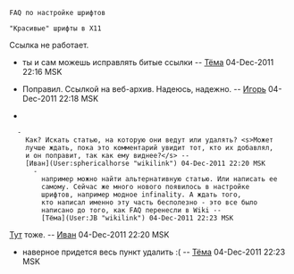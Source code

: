     FAQ по настройке шрифтов
    
    "Красивые" шрифты в X11

Ссылка не работает.

  -   
    ты и сам можешь исправлять битые ссылки --
    [Тёма](User:JB "wikilink") 04-Dec-2011 22:16 MSK

<!-- end list -->

  - Поправил. Ссылкой на веб-архив. Надеюсь, надежно. --
    [Игорь](User:papochka "wikilink") 04-Dec-2011 22:18 MSK

<!-- end list -->

  - 
    
      -   
        Как? Искать статью, на которую они ведут или удалять? <s>Может
        лучше ждать, пока это комментарий увидит тот, кто их добавлял,
        и он поправит, так как ему виднее?</s> --
        [Иван](User:sphericalhorse "wikilink") 04-Dec-2011 22:20 MSK
          -   
            например можно найти альтернативную статью. Или написать ее
            самому. Сейчас же много нового появилось в настройке
            шрифтов, например модное infinality. А ждать того,
            кто написал именно эту часть бесполезно - это все было
            написано до того, как FAQ перенесли в Wiki --
            [Тёма](User:JB "wikilink") 04-Dec-2011 22:23 MSK

[Тут](http://www.linux.org.ru/wiki/en/Desktop#a_.D0.9A.D0.B0.D0.BA_.D0.B2_KDE3_.D0.BF.D0.B5.D1.80.D0.B5.D0.BA.D0.BB.D1.8E.D1.87.D0.B0.D1.82.D1.8C_.D1.80.D0.B0.D1.81.D0.BA.D0.BB.D0.B0.D0.B4.D0.BA.D0.B8_.D0.BA.D0.BB.D0.B0.D0.B2.D0.B8.D0.B0.D1.82.D1.83.D1.80.D1.8B_.D0.BF.D0.BE_Ctrl.2BShift.3F)
тоже. -- [Иван](User:sphericalhorse "wikilink") 04-Dec-2011 22:20 MSK

  -   
    наверное придется весь пункт удалить :( --
    [Тёма](User:JB "wikilink") 04-Dec-2011 22:23 MSK

